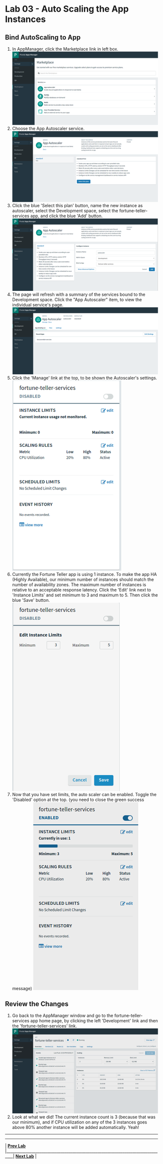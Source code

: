 [appManagerMarketplace]: img/appManagerMarketplace.png " "
[appManagerAutoscaler]: img/appManagerAutoscaler.png " "
[appManagerAutoscalerValues]: img/appManagerAutoscalerValues.png " "
[appManagerAutoscalerHome]: img/appManagerAutoscalerHome.png " "
[AppManagerAutoscalerSettings]: img/AppManagerAutoscalerSettings.png " "
[appManagerAutoscalerMinMax]: img/appManagerAutoscalerMinMax.png " "
[appManagerAutoscalerEnabled]: img/appManagerAutoscalerEnabled.png " "
[appManagerFTServiceHome]: img/appManagerFTServiceHome.png " "

# Lab 03 - Auto Scaling the App Instances

## Bind AutoScaling to App
1. In AppManager, click the Marketplace link in left box.
![alt text][appManagerMarketplace]
2. Choose the App Autoscaler service.
![alt text][appManagerAutoscaler]
3. Click the blue 'Select this plan' button, name the new instance as autoscaler, select the Development space, select the fortune-teller-services app, and click the blue 'Add' button.
![alt text][appManagerAutoscalerValues]
4. The page will refresh with a summary of the services bound to the Development space. Click the "App Autoscaler" item, to view the individual service's page.
![alt text][appManagerAutoscalerHome]
5. Click the 'Manage' link at the top, to be shown the Autoscaler's settings.
![alt text][AppManagerAutoscalerSettings]
6. Currently the Fortune Teller app is using 1 instance. To make the app HA (Highly Available), our minimum number of instances should match the number of availability zones. The maximum number of instances is relative to an acceptable response latency. Click the 'Edit' link next to 'Instance Limits' and set minimum to 3 and maximum to 5. Then click the blue 'Save' button.
![alt text][appManagerAutoscalerMinMax]
7. Now that you have set limits, the auto scaler can be enabled. Toggle the 'Disabled' option at the top. (you need to close the green success message)
![alt text][appManagerAutoscalerEnabled]

## Review the Changes
1. Go back to the AppManager window and go to the fortune-teller-services app home page, by clicking the left 'Development' link and then the 'fortune-teller-services' link.
![alt text][appManagerFTServiceHome]
2. Look at what we did! The current instance count is 3 (because that was our minimum), and if CPU utilization on any of the 3 instances goes above 80% another instance will be added automatically. Yeah!


___

___
| **[Prev Lab](../Lab-02/README.md)** |__________________________________________________________________________________| **[Next Lab](../Lab-04/README.md)** |